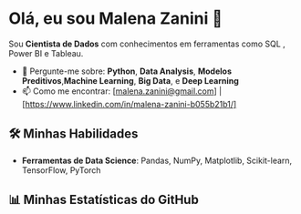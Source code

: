 # Olá, eu sou Malena Zanini 👋

Sou **Cientista de Dados** com conhecimentos em ferramentas como SQL , Power BI e Tableau. 

- 💬 Pergunte-me sobre: **Python**, **Data Analysis**, **Modelos Preditivos**,**Machine Learning**, **Big Data**, e **Deep Learning**
- 📫 Como me encontrar: [malena.zanini@gmail.com] | [https://www.linkedin.com/in/malena-zanini-b055b21b1/]


## 🛠️ Minhas Habilidades


- **Ferramentas de Data Science**: Pandas, NumPy, Matplotlib, Scikit-learn, TensorFlow, PyTorch

## 📊 Minhas Estatísticas do GitHub


<!---
MalenaZanini/MalenaZanini is a ✨ special ✨ repository because its `README.md` (this file) appears on your GitHub profile.
You can click the Preview link to take a look at your changes.
--->

